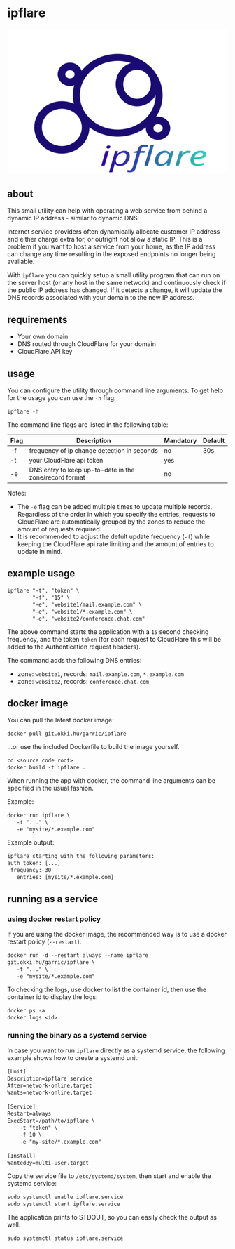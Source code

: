 # ipflare

![banner](etc/logo.svg)

## about

This small utility can help with operating a web service from behind a dynamic IP address - similar to dynamic DNS.

Internet service providers often dynamically allocate customer IP address and either charge extra for, or outright not allow a static IP. This is a problem if you want to host a service from your home, as the IP address can change any time resulting in the exposed endpoints no longer being available.

With `ipflare` you can quickly setup a small utility program that can run on the server host (or any host in the same network) and continuously check if the public IP address has changed. If it detects a change, it will update the DNS records associated with your domain to the new IP address.

## requirements

   * Your own domain
   * DNS routed through CloudFlare for your domain
   * CloudFlare API key

## usage

You can configure the utility through command line arguments. To get help for the usage you can use the `-h` flag:

```
ipflare -h
```

The command line flags are listed in the following table:

| Flag | Description                                            | Mandatory | Default |
| ---- | ------------------------------------------------------ | --------- | ------- |
| -f   | frequency of ip change detection in seconds            | no        | 30s     |
| -t   | your CloudFlare api token                              | yes       |         |
| -e   | DNS entry to keep up-to-date in the zone/record format | no        |         |


Notes:

   * The `-e` flag can be added multiple times to update multiple records. Regardless of the order in which you specify the entries, requests to CloudFlare are automatically grouped by the zones to reduce the amount of requests required.
   * It is recommended to adjust the defult update frequency (`-f`) while keeping the CloudFlare api rate limiting and the amount of entries to update in mind.


## example usage

```
ipflare "-t", "token" \
        "-f", "15" \
        "-e", "website1/mail.example.com" \
        "-e", "website1/*.example.com" \
        "-e", "website2/conference.chat.com"
```

The above command starts the application with a `15` second checking frequency, and the token `token` (for each request to CloudFlare this will be added to the Authentication request headers).

The command adds the following DNS entries:

   * zone: `website1`, records: `mail.example.com`, `*.example.com`
   * zone: `website2`, records: `conference.chat.com`


## docker image

You can pull the latest docker image:

```
docker pull git.okki.hu/garric/ipflare
```

...or use the included Dockerfile to build the image yourself.

```
cd <source code root>
docker build -t ipflare .
```

When running the app with docker, the command line arguments can be specified in the usual fashion.

Example:

```
docker run ipflare \
   -t "..." \
   -e "mysite/*.example.com"
```

Example output:

```
ipflare starting with the following parameters:
auth token: [...]
 frequency: 30
   entries: [mysite/*.example.com]
```

## running as a service

### using docker restart policy

If you are using the docker image, the recommended way is to use a docker restart policy (`--restart`):

```
docker run -d --restart always --name ipflare git.okki.hu/garric/ipflare \
   -t "..." \
   -e "mysite/*.example.com"
```

To checking the logs, use docker to list the container id, then use the container id to display the logs:

```
docker ps -a
docker logs <id>
```

### running the binary as a systemd service

In case you want to run `ipflare` directly as a systemd service, the following example shows how to create a systemd unit:

```
[Unit]
Description=ipflare service
After=network-online.target
Wants=network-online.target

[Service]
Restart=always
ExecStart=/path/to/ipflare \
    -t "token" \
    -f 10 \
    -e "my-site/*.example.com"

[Install]
WantedBy=multi-user.target

```

Copy the service file to `/etc/systemd/system`, then start and enable the systemd service:

```
sudo systemctl enable ipflare.service
sudo systemctl start ipflare.service
```

The application prints to STDOUT, so you can easily check the output as well:

```
sudo systemctl status ipflare.service
```

